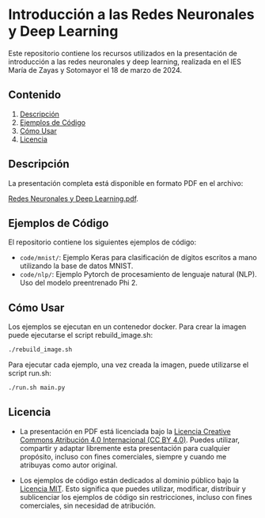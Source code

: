# Introducción a las Redes Neuronales y Deep Learning

Este repositorio contiene los recursos utilizados en la presentación de introducción a las redes neuronales y deep learning, realizada en el IES María de Zayas y Sotomayor el 18 de marzo de 2024.

## Contenido

1. [Descripción](#descripción)
2. [Ejemplos de Código](#ejemplos-de-código)
3. [Cómo Usar](#cómo-usar)
4. [Licencia](#licencia)

## Descripción

La presentación completa está disponible en formato PDF en el archivo:

[Redes Neuronales y Deep Learning.pdf](Redes%20Neuronales%20y%20Deep%20Learning.pdf).

## Ejemplos de Código

El repositorio contiene los siguientes ejemplos de código:

- `code/mnist/`: Ejemplo Keras para clasificación de dígitos escritos a mano utilizando la base de datos MNIST.
- `code/nlp/`: Ejemplo Pytorch de procesamiento de lenguaje natural (NLP). Uso del modelo preentrenado Phi 2.

## Cómo Usar

Los ejemplos se ejecutan en un contenedor docker. Para crear la imagen puede ejecutarse el script rebuild_image.sh:
```bash
./rebuild_image.sh
```
Para ejecutar cada ejemplo, una vez creada la imagen, puede utilizarse el script run.sh:

```bash
./run.sh main.py
```

## Licencia

- La presentación en PDF está licenciada bajo la [Licencia Creative Commons Atribución 4.0 Internacional (CC BY 4.0)](https://creativecommons.org/licenses/by/4.0/). Puedes utilizar, compartir y adaptar libremente esta presentación para cualquier propósito, incluso con fines comerciales, siempre y cuando me atribuyas como autor original.

- Los ejemplos de código están dedicados al dominio público bajo la [Licencia MIT](https://opensource.org/licenses/MIT). Esto significa que puedes utilizar, modificar, distribuir y sublicenciar los ejemplos de código sin restricciones, incluso con fines comerciales, sin necesidad de atribución.



